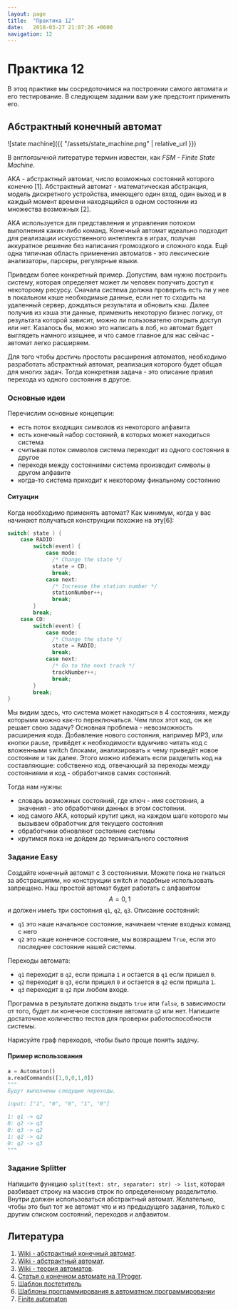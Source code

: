 ```yaml
---
layout: page
title:  "Практика 12"
date:   2018-03-27 21:07:26 +0600
navigation: 12
---
```


# Практика 12

В этоq практике мы сосредоточимся на построении самого автомата и его тестирование. В следующем задании вам уже предстоит применить его.

## Абстрактный конечный автомат

![state machine]({{ "/assets/state_machine.png" | relative_url }})

В англоязычной литературе термин известен, как *FSM - Finite State Machine*.

АКА - абстрактный автомат, число возможных состояний которого конечно [1]. Абстрактный автомат - математическая абстракция, модель дискретного устройства, имеющего один вход, один выход и в каждый момент времени находящийся в одном состоянии из множества возможных [2].

АКА используется для представления и управления потоком выполнения каких-либо команд. Конечный автомат идеально подходит для реализации искусственного интеллекта в играх, получая аккуратное решение без написания громоздкого и сложного кода. Ещё одна типичная область применения автоматов - это лексические анализаторы, парсеры, регулярные языки.

Приведем более конкретный пример. Допустим, вам нужно построить систему, которая определяет может ли человек получить доступ к некоторому ресурсу. Сначала система должна проверить есть ли у нее в локальном кэше необходимые данные, если нет то сходить на удаленный сервер, дождаться результата и обновить кэш. Далее получив из кэша эти данные, применить некоторую бизнес логику, от результата которой зависит, можно ли пользователю открыть доступ или нет. Казалось бы, можно это написать в лоб, но автомат будет выглядеть намного изящнее, и что самое главное для нас сейчас - автомат легко расширяем.

Для того чтобы достичь простоты расширения автоматов, необходимо разработать абстрактный автомат, реализация которого будет общая для многих задач. Тогда конкретная задача - это описание правил перехода из одного состояния в другое.

### Основные идеи

Перечислим основные концепции:

- есть поток входящих символов из некоторого алфавита
- есть конечный набор состояний, в которых может находиться система
- считывая поток символов система переходит из одного состояния в другое
- переходя между состояниями система производит символы в другом алфавите
- когда-то система приходит к некоторому финальному состоянию

#### Ситуации

Когда необходимо применять автомат? Как минимум, когда у вас начинают получаться конструкции похожие на эту[6]:

```java
switch( state ) {
    case RADIO:
        switch(event) {
            case mode:
              /* Change the state */
              state = CD;
              break;
            case next:
              /* Increase the station number */
              stationNumber++;
              break;
        }
        break;
    case CD:
        switch(event) {
            case mode:
              /* Change the state */
              state = RADIO;
              break;
            case next:
              /* Go to the next track */
              trackNumber++;
              break;
        }
        break;
}
```

Мы видим здесь, что система может находиться в 4 состояниях, между которыми можно как-то переключаться. Чем плох этот код, он же решает свою задачу? Основная проблема - невозможность расширения кода. Добавление нового состояния, например MP3, или кнопки pause, привёдет к необходимости вдумчиво читать код с вложенными switch блоками, анализировать к чему приведёт новое состояние и так далее. Этого можно избежать если разделить код на составляющие: собственно код, отвечающий за переходы между состояниями и код - обработчиков самих состояний.

Тогда нам нужны:

- словарь возможных состояний, где ключ - имя состояния, а значения - это обработчики данных в этом состоянии.
- код самого АКА, который крутит цикл, на каждом шаге которого мы вызываем обработчик для текущего состояния
- обработчики обновляют состояние системы
- крутимся пока не дойдем до терминального состояния

### Задание Easy

Создайте конечный автомат с 3 состояниями. Можете пока не гнаться за абстракциями, но конструкции switch и подобные использовать запрещено. Наш простой автомат будет работать с алфавитом $$A = {0, 1}$$ и должен иметь три состояния `q1`, `q2`, `q3`. Описание состояний:

- `q1` это наше начальное состояние, начинаем чтение входных команд с него
- `q2` это наше конечное состояние, мы возвращаем `True`, если это последнее состояние нашей системы.

Переходы автомата:

- `q1` переходит в `q2`, если пришла `1` и остается в `q1` если пришел `0`.
- `q2` переходит в `q3`, если пришел `0` и остается в `q2` если пришла `1`.
- `q3` переходит в `q2` при любом входе.

Программа в результате должна выдать `true` или `false`, в зависимости от того, будет ли конечное состояние автомата `q2` или нет. Напишите достаточное количество тестов для проверки работоспособности системы.

Нарисуйте граф переходов, чтобы было проще понять задачу.

#### Пример использования

```python
a = Automaton()
a.readCommands([1,0,0,1,0])
"""
Будут выполнены следущие переходы.

input: ["1", "0", "0", "1", "0"]

1: q1 -> q2
0: q2 -> q3
0: q3 -> q2
1: q2 -> q2
0: q2 -> q3
"""
```

### Задание Splitter

Напишите функцию `split(text: str, separator: str) -> list`, которая разбивает строку на массив строк по определенному разделителю. Внутри должен использоваться абстрактный автомат. Желательно, чтобы это был тот же автомат что и из предыдущего задания, только с другим списком состояний, переходов и алфавитом.

## Литература

1. [Wiki - абстрактный конечный автомат](https://ru.wikipedia.org/wiki/%D0%9A%D0%BE%D0%BD%D0%B5%D1%87%D0%BD%D1%8B%D0%B9_%D0%B0%D0%B2%D1%82%D0%BE%D0%BC%D0%B0%D1%82).
2. [Wiki - абстрактный автомат](https://ru.wikipedia.org/wiki/%D0%90%D0%B1%D1%81%D1%82%D1%80%D0%B0%D0%BA%D1%82%D0%BD%D1%8B%D0%B9_%D0%B0%D0%B2%D1%82%D0%BE%D0%BC%D0%B0%D1%82).
3. [Wiki - теория автоматов](https://ru.wikipedia.org/wiki/%D0%A2%D0%B5%D0%BE%D1%80%D0%B8%D1%8F_%D0%B0%D0%B2%D1%82%D0%BE%D0%BC%D0%B0%D1%82%D0%BE%D0%B2).
4. [Статья о конечном автомате на TProger](https://tproger.ru/translations/finite-state-machines-theory-and-implementation/).
5. [Шаблон постетитель](https://goo.gl/WeWGdL)
6. [Шаблоны программирования в автоматном программировании](https://habrahabr.ru/post/133855/)
7. [Finite automaton](http://www.cs.odu.edu/~toida/nerzic/390teched/regular/fa/dfa-definitions.html)